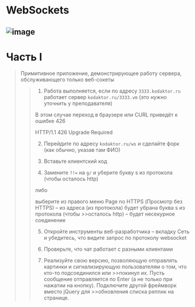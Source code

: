 # WebSockets
![image](https://user-images.githubusercontent.com/44378669/72218225-a37d3d00-3549-11ea-828b-b4f75bf87abe.png)
--------------------
# Часть I


>Примитивное приложение, демонстрирующее работу сервера,
>обслуживающего только веб-сокеты
>
>>1. Работа выполняется, если по адресу `3333.kodaktor.ru`
>>работает сервер `kodaktor.ru/3333.vm`
>>(это нужно уточнить у преподавателя)
>>
>>В этом случае переход в браузере или CURL приведёт к ошибке 426
>>
>>HTTP/1.1 426 Upgrade Required
>>
>>
>>2. Перейдите по адресу `kodaktor.ru/ws` и сделайте форк (как обычно, указав там ФИО)
>>
>>3. Вставьте клиентский код
>>
>>4. Замените `?!=` на `g/` и уберите букву s из протокола (чтобы осталось http)
>>
>>либо 
>>
>>выберите из правого меню Page no HTTPS (Просмотр без HTTPS) – из адреса (из протокола) будет убрана буква s из протокола (чтобы >>осталось http) – будет несекурное соединение
>>
>>5. Откройте инструменты веб-разработчика – вкладку Сеть
>>и убедитесь, что видите запрос по протоколу websocket
>>
>>6. Проверьте, что чат работает с разными клиентами
>>
>>7. Реализуйте свою версию, позволяющую отправлять картинки и сигнализирующую пользователям о том, что кто-то подсоединился или >>покинул их. Пусть сообщение отправляется по Enter (а не только при нажатии на кнопку). Подключите другой фреймворк вместо jQuery для >>обновления списка реплик на странице. 



